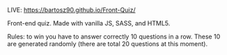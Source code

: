 LIVE: https://bartosz90.github.io/Front-Quiz/

Front-end quiz. Made with vanilla JS, SASS, and HTML5.

Rules: to win you have to answer correctly 10 questions in a row. These 10 are generated randomly (there are total 20 questions at this moment).
